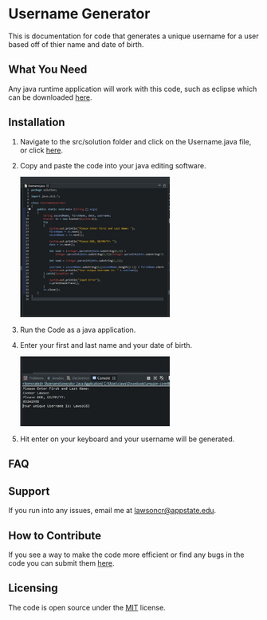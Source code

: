 # Username Generator

This is documentation for code that generates a unique username for a user based off of thier name and date of birth.

## What You Need

Any java runtime application will work with this code, such as eclipse which can be downloaded [here](https://www.eclipse.org/downloads/packages/release/2020-09/r/eclipse-ide-eclipse-committers).

## Installation 

1. Navigate to the src/solution folder and click on the Username.java file, or click [here](https://github.com/lawsoncr/Project_2/blob/main/src/solution/Username.java).
2. Copy and paste the code into your java editing software.

    <img src="images/code.JPG" width="300" >

3. Run the Code as a java application.
4. Enter your first and last name and your date of birth.

    <img src="images/code2.JPG" width="300" >
    
5. Hit enter on your keyboard and your username will be generated.

## FAQ

## Support

If you run into any issues, email me at lawsoncr@appstate.edu.

## How to Contribute

If you see a way to make the code more efficient or find any bugs in the code you can submit them [here](https://https://github.com/lawsoncr/Project_2/issues).

## Licensing
The code is open source under the [MIT](https://opensource.org/licenses/MIT) license. 
